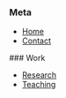 
<!-- Add your navigation menu here !-->

<div class=navigation-meta>

### Meta

* [Home](/)
* [Contact](/contact/)

</div>

<div class=navigation-work>
### Work

* [Research](/research/)
* [Teaching](/teaching/)

</div>
